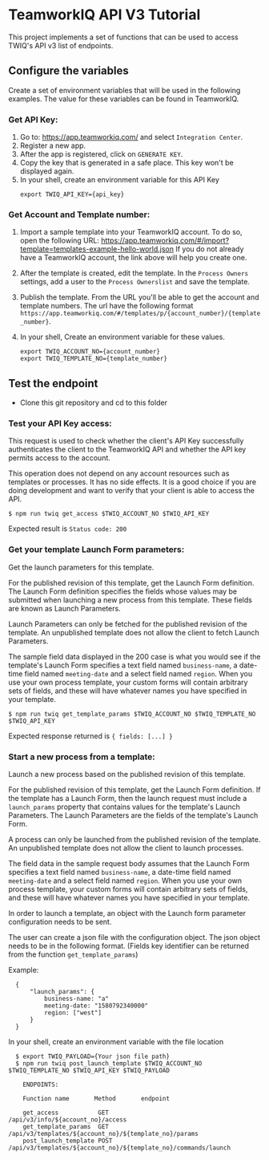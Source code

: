 # TeamworkIQ API V3 Tutorial

This project implements a set of functions that can be used to access TWIQ's API v3 list of endpoints.

## Configure the variables
Create a set of environment variables that will be used in the following examples.
The value for these variables can be found in TeamworkIQ.


### Get API Key:
1. Go to: https://app.teamworkiq.com/ and select `Integration Center`.
2. Register a new app.
3. After the app is registered, click on `GENERATE KEY`.
4. Copy the key that is generated in a safe place. This key won't be displayed again.
5. In your shell, create an environment variable for this API Key
    ```
    export TWIQ_API_KEY={api_key}
    ```


### Get Account and Template number:

1. Import a sample template into your TeamworkIQ account.
    To do so, open the following URL:  https://app.teamworkiq.com/#/import?template=templates-example-hello-world.json
    If you do not already have a TeamworkIQ account, the link above will help you create one.

2. After the template is created, edit the template. In the `Process Owners` settings, add a user to the `Process Ownerslist` and save the template.

3. Publish the template. From the URL you'll be able to get the account and template numbers.
    The url have the following format `https://app.teamworkiq.com/#/templates/p/{account_number}/{template_number}`.

4. In your shell, Create an environment variable for these values.
    ```
    export TWIQ_ACCOUNT_NO={account_number}
    export TWIQ_TEMPLATE_NO={template_number}
    ```

## Test the endpoint

- Clone this git repository and cd to this folder

### Test your API Key access:
This request is used to check whether the client's API Key successfully authenticates
the client to the TeamworkIQ API and whether the API key permits access to the account.

This operation does not depend on any account resources such as templates or processes.
It has no side effects. It is a good choice if you are doing development and want
to verify that your client is able to access the API.

    $ npm run twiq get_access $TWIQ_ACCOUNT_NO $TWIQ_API_KEY

Expected result is `Status code: 200`

### Get your template Launch Form parameters:
Get the launch parameters for this template.

For the published revision of this template, get the Launch Form definition.
The Launch Form definition specifies the fields whose values may be submitted
when launching a new process from this template. These fields are known as
Launch Parameters.

Launch Parameters can only be fetched for the published revision of the template.
An unpublished template does not allow the client to fetch Launch Parameters.

The sample field data displayed in the 200 case is what you would see if the
template's Launch Form specifies a text field named `business-name`,
a date-time field named `meeting-date` and a select field named
`region`. When you use your own process template, your custom forms will
contain arbitrary sets of fields, and these will have whatever names
you have specified in your template.

    $ npm run twiq get_template_params $TWIQ_ACCOUNT_NO $TWIQ_TEMPLATE_NO $TWIQ_API_KEY

Expected response returned is `{ fields: [...] }`

### Start a new process from a template:
Launch a new process based on the published revision of this template.

For the published revision of this template, get the Launch Form definition.
If the template has a Launch Form, then the launch request must include a
`launch_params` property that contains values for the template's Launch
Parameters. The Launch Parameters are the fields of the template's Launch
Form.

A process can only be launched from the published revision of the template.
An unpublished template does not allow the client to launch processes.

The field data in the sample request body assumes that the Launch Form
specifies a text field named `business-name`, a date-time field named
`meeting-date` and a select field named `region`. When you use your
own process template, your custom forms will contain arbitrary sets of fields,
and these will have whatever names you have specified in your template.

In order to launch a template, an object with the Launch form parameter configuration needs to be sent.

The user can create a json file with the configuration object.
The json object needs to be in the following format. (Fields key identifier can be returned from the function `get_template_params`)

  Example:
  ```
    {
        "launch_params": {
            business-name: "a"
            meeting-date: "1580792340000"
            region: ["west"]
        }
    }
  ```

  In your shell, create an environment variable with the file location
  ```
    $ export TWIQ_PAYLOAD={Your json file path}
    $ npm run twiq post_launch_template $TWIQ_ACCOUNT_NO $TWIQ_TEMPLATE_NO $TWIQ_API_KEY $TWIQ_PAYLOAD
  ```




```
    ENDPOINTS:

    Function name       Method       endpoint

    get_access           GET          /api/v3/info/${account_no}/access
    get_template_params  GET          /api/v3/templates/${account_no}/${template_no}/params
    post_launch_template POST         /api/v3/templates/${account_no}/${template_no}/commands/launch
```
